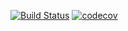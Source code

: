 [![Build Status](https://travis-ci.org/s-manannikov/job4j_design.svg?branch=master)](https://travis-ci.org/s-manannikov/job4j_design)
[![codecov](https://codecov.io/gh/s-manannikov/job4j_design/branch/main/graph/badge.svg)](https://codecov.io/gh/s-manannikov/job4j_design)
